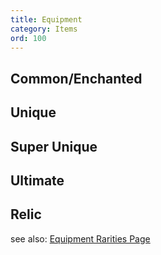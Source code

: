 ```yaml
---
title: Equipment
category: Items
ord: 100
---
```



## Common/Enchanted
## Unique
## Super Unique
## Ultimate
## Relic
see also: [Equipment Rarities Page](./equipment_rarities.md)

